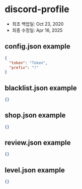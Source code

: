 # discord-profile
- 최초 백업일: Oct 23, 2020
- 최종 수정일: Apr 16, 2025

## config.json example
```json
{
  "token": "Token",
  "prefix": "!"
}
```

## blacklist.json example
```json
{}
```

## shop.json example
```json
{}
```

## review.json example
```json
{}
```

## level.json example
```json
{}
